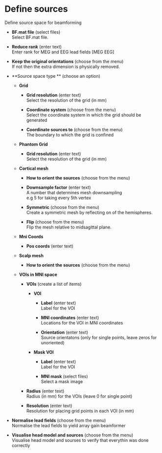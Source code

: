 # Define sources  
Define source space for beamforming  

* **BF.mat file** (select files)  
Select BF.mat file.  

* **Reduce rank** (enter text)  
Enter rank for MEG and EEG lead fields [MEG EEG]  

* **Keep the original orientations** (choose from the menu)  
If not then the extra dimension is physically removed.  

* **Source space type ** (choose an option)  
  

    * **Grid**   
      

        * **Grid resolution** (enter text)  
        Select the resolution of the grid (in mm)  

        * **Coordinate system** (choose from the menu)  
        Select the coordinate system in which the grid should be generated  

        * **Coordinate sources to** (choose from the menu)  
        The boundary to which the grid is confined  

    * **Phantom Grid**   
      

        * **Grid resolution** (enter text)  
        Select the resolution of the grid (in mm)  

    * **Cortical mesh**   
      

        * **How to orient the sources** (choose from the menu)  
          

        * **Downsample factor** (enter text)  
        A number that determines mesh downsampling  
        e.g 5 for taking every 5th vertex  

        * **Symmetric** (choose from the menu)  
        Create a symmetric mesh by reflecting on of the hemispheres.  

        * **Flip** (choose from the menu)  
        Flip the mesh relative to midsagittal plane.  

    * **Mni Coords**   
      

        * **Pos coords** (enter text)  
          

    * **Scalp mesh**   
      

        * **How to orient the sources** (choose from the menu)  
          

    * **VOIs in MNI space**   
      

        * **VOIs** (create a list of items)  
          

            * **VOI**   
              

                * **Label** (enter text)  
                Label for the VOI  

                * **MNI coordinates** (enter text)  
                Locations for the VOI in MNI coordinates  

                * **Orientation** (enter text)  
                Source orientatons (only for single points, leave zeros for unoriented)  

            * **Mask VOI**   
              

                * **Label** (enter text)  
                Label for the VOI  

                * **MNI mask** (select files)  
                Select a mask image  

        * **Radius** (enter text)  
        Radius (in mm) for the VOIs (leave 0 for single point)  

        * **Resolution** (enter text)  
        Resolution for placing grid points in each VOI (in mm)  

* **Normalise lead fields** (choose from the menu)  
Normalise the lead fields to yield array gain beamformer  

* **Visualise head model and sources** (choose from the menu)  
Visualise head model and sourses to verify that everythin was done correctly  
